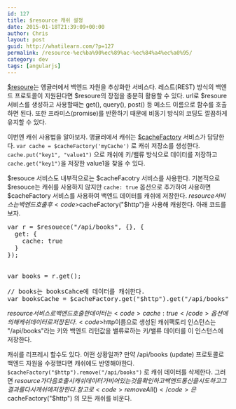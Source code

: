 ```yaml
---
id: 127
title: $resource 캐쉬 설정
date: 2015-01-18T21:39:09+00:00
author: Chris
layout: post
guid: http://whatilearn.com/?p=127
permalink: /resource-%ec%ba%90%ec%89%ac-%ec%84%a4%ec%a0%95/
category: dev
tags: [angularjs]
---
```


<a href="https://docs.angularjs.org/api/ngResource/service/$resource">$resoure</a>는 앵귤러에서 백엔드 자원을 추상화한 서비스다. 레스트(REST) 방식의 백엔드 프로토콜이 지원된다면 $resoure의 장점을 충분히 활용할 수 있다. url로 \$resoure 서비스를 생성하고 사용할때는 get(), query(), post() 등 메소드 이름으로 함수를 호출하면 된다. 또한 프라미스(promise)를 반환하기 때문에 비동기 방식의 코딩도 깔끔하게 유지할 수 있다.

이번엔 캐쉬 사용법을 알아보자. 앵귤러에서 캐쉬는 <a href="https://docs.angularjs.org/api/ng/service/$cacheFactory">$cacheFactory</a> 서비스가 담당한다. <code>var cache = $cacheFactory('myCache')</code> 로 캐쉬 저장소를 생성한다. <code>cache.put("key1", "value1")</code> 으로 캐쉬에 키/밸류 방식으로 데이터를 저장하고 <code>cache.get("key1")</code>을 저장한 value1을 찾을 수 있다.

$resouce 서비스도 내부적으로는 $cacheFacotry 서비스를 사용한다. 기본적으로 $resouce는 캐쉬를 사용하지 않지만 <code>cache: true</code> 옵션으로 추가하여 사용하면 $cacheFactory 서비스를 사용하여 백엔드 데이터를 캐쉬에 저장한다. $resource 서비스는 백엔드 호출후 <code>$cacheFactory("\$http")</code>을 사용해 캐슁한다. 아래 코드를 보자.

<pre class="lang:js decode:true">var r = $resouece("/api/books", {}, {
  get: {
    cache: true
  }
});


var books = r.get();

// books는 booksCahce에 데이터를 캐쉬한다.
var booksCache = $cacheFactory.get("$http").get("/api/books");
</pre>

$resource 서비스로 백엔드 호출한 데이터는 <code>cache: true</code> 옵션에 의해 캐쉬 데이터로 저장된다. <code>$http</code>이름으로 생성된 캐쉬팩토리 인스턴스는 "/api/books"라는 키와 백엔드 리턴값을 밸류로하는 키/밸류 데이터를 이 인스턴스에 저장한다.

캐쉬를 리프레시 할수도 있다. 어떤 상황일까? 만약 /api/books (update) 프로토콜로 백엔드 자원을 수정했다면 캐쉬에도 반영해야한다. <code>$cacheFactory("$http").remove("/api/books")</code> 로 캐쉬 데이터를 삭제한다. 그러면 $resource가 다음 호출시 캐쉬 데이터가 비어있는 것을 확인하고 백엔드 통신을 시도하고 그 결과를 다시 캐쉬에 저장한다. 참고로 <code>removeAll()</code>은 $cacheFactory("\$http") 의 모든 캐쉬를 비운다.

&nbsp;
